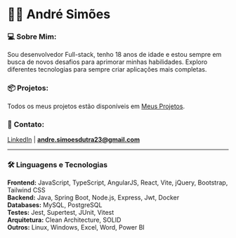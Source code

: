 # 👨‍💻 André Simões

### 💻 **Sobre Mim:**
Sou desenvolvedor Full-stack, tenho 18 anos de idade e estou sempre em busca de novos desafios para aprimorar minhas habilidades. Exploro diferentes tecnologias para sempre criar aplicações mais completas.

### 📦 **Projetos:**
Todos os meus projetos estão disponíveis em [Meus Projetos](https://github.com/andresimoesdutra?tab=repositories).

### 📩 **Contato:**
[LinkedIn](https://www.linkedin.com/in/andresimoesdutra/) | **[andre.simoesdutra23@gmail.com](mailto:andre.simoesdutra23@gmail.com)**

---

### 🛠️ Linguagens e Tecnologias

**Frontend:** JavaScript, TypeScript, AngularJS, React, Vite, jQuery, Bootstrap, Tailwind CSS
<br>
**Backend:** Java, Spring Boot, Node.js, Express, Jwt, Docker
<br>
**Databases:** MySQL, PostgreSQL
<br>
**Testes:** Jest, Supertest, JUnit, Vitest
<br>
**Arquitetura:** Clean Architecture, SOLID
<br>
**Outros:** Linux, Windows, Excel, Word, Power BI
